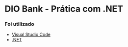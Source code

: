 # DIO Bank - Prática com .NET

### Foi utilizado

- [Visual Studio Code](https://code.visualstudio.com/)
- [.NET](https://docs.microsoft.com/pt-br/dotnet/core/introduction)

